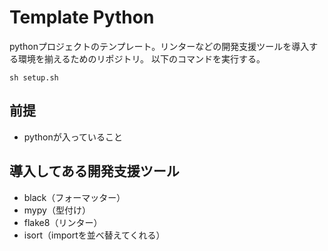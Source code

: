 # Template Python

pythonプロジェクトのテンプレート。リンターなどの開発支援ツールを導入する環境を揃えるためのリポジトリ。
以下のコマンドを実行する。

```
sh setup.sh
```

## 前提

- pythonが入っていること

## 導入してある開発支援ツール

- black（フォーマッター）
- mypy（型付け）
- flake8（リンター）
- isort（importを並べ替えてくれる）
